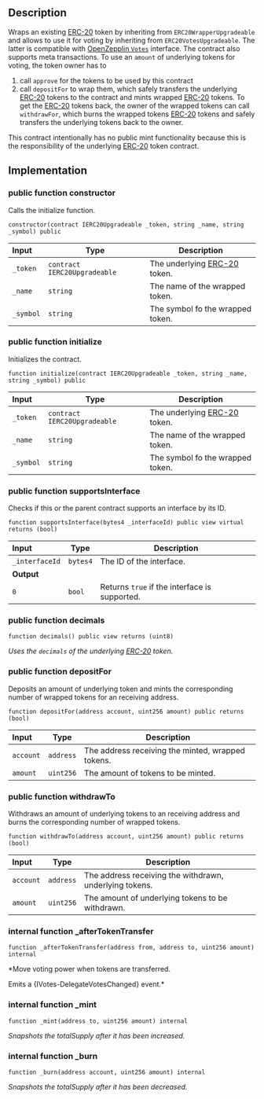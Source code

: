 ## Description

Wraps an existing [ERC-20](https://eips.ethereum.org/EIPS/eip-20) token by inheriting from `ERC20WrapperUpgradeable` and allows to use it for voting by inheriting from `ERC20VotesUpgradeable`. The latter is compatible with [OpenZepplin `Votes`](https://docs.openzeppelin.com/contracts/4.x/api/governance#Votes) interface.
The contract also supports meta transactions. To use an `amount` of underlying tokens for voting, the token owner has to

1. call `approve` for the tokens to be used by this contract
2. call `depositFor` to wrap them, which safely transfers the underlying [ERC-20](https://eips.ethereum.org/EIPS/eip-20) tokens to the contract and mints wrapped [ERC-20](https://eips.ethereum.org/EIPS/eip-20) tokens.
   To get the [ERC-20](https://eips.ethereum.org/EIPS/eip-20) tokens back, the owner of the wrapped tokens can call `withdrawFor`, which burns the wrapped tokens [ERC-20](https://eips.ethereum.org/EIPS/eip-20) tokens and safely transfers the underlying tokens back to the owner.

This contract intentionally has no public mint functionality because this is the responsibility of the underlying [ERC-20](https://eips.ethereum.org/EIPS/eip-20) token contract.

## Implementation

### public function constructor

Calls the initialize function.

```solidity
constructor(contract IERC20Upgradeable _token, string _name, string _symbol) public
```

| Input     | Type                         | Description                                                           |
| :-------- | ---------------------------- | --------------------------------------------------------------------- |
| `_token`  | `contract IERC20Upgradeable` | The underlying [ERC-20](https://eips.ethereum.org/EIPS/eip-20) token. |
| `_name`   | `string`                     | The name of the wrapped token.                                        |
| `_symbol` | `string`                     | The symbol fo the wrapped token.                                      |

### public function initialize

Initializes the contract.

```solidity
function initialize(contract IERC20Upgradeable _token, string _name, string _symbol) public
```

| Input     | Type                         | Description                                                           |
| :-------- | ---------------------------- | --------------------------------------------------------------------- |
| `_token`  | `contract IERC20Upgradeable` | The underlying [ERC-20](https://eips.ethereum.org/EIPS/eip-20) token. |
| `_name`   | `string`                     | The name of the wrapped token.                                        |
| `_symbol` | `string`                     | The symbol fo the wrapped token.                                      |

### public function supportsInterface

Checks if this or the parent contract supports an interface by its ID.

```solidity
function supportsInterface(bytes4 _interfaceId) public view virtual returns (bool)
```

| Input          | Type     | Description                                   |
| :------------- | -------- | --------------------------------------------- |
| `_interfaceId` | `bytes4` | The ID of the interface.                      |
| **Output**     |          |
| `0`            | `bool`   | Returns `true` if the interface is supported. |

### public function decimals

```solidity
function decimals() public view returns (uint8)
```

_Uses the `decimals` of the underlying [ERC-20](https://eips.ethereum.org/EIPS/eip-20) token._

### public function depositFor

Deposits an amount of underlying token and mints the corresponding number of wrapped tokens for an receiving address.

```solidity
function depositFor(address account, uint256 amount) public returns (bool)
```

| Input     | Type      | Description                                       |
| :-------- | --------- | ------------------------------------------------- |
| `account` | `address` | The address receiving the minted, wrapped tokens. |
| `amount`  | `uint256` | The amount of tokens to be minted.                |

### public function withdrawTo

Withdraws an amount of underlying tokens to an receiving address and burns the corresponding number of wrapped tokens.

```solidity
function withdrawTo(address account, uint256 amount) public returns (bool)
```

| Input     | Type      | Description                                             |
| :-------- | --------- | ------------------------------------------------------- |
| `account` | `address` | The address receiving the withdrawn, underlying tokens. |
| `amount`  | `uint256` | The amount of underlying tokens to be withdrawn.        |

### internal function \_afterTokenTransfer

```solidity
function _afterTokenTransfer(address from, address to, uint256 amount) internal
```

\*Move voting power when tokens are transferred.

Emits a {IVotes-DelegateVotesChanged} event.\*

### internal function \_mint

```solidity
function _mint(address to, uint256 amount) internal
```

_Snapshots the totalSupply after it has been increased._

### internal function \_burn

```solidity
function _burn(address account, uint256 amount) internal
```

_Snapshots the totalSupply after it has been decreased._

<!--CONTRACT_END-->
